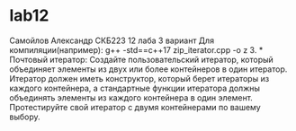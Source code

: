 # lab12

Самойлов Александр СКБ223 12 лаба 3 вариант
Для компиляции(например): g++ -std==c++17 zip_iterator.cpp -o z
3. * Почтовый итератор:
Создайте пользовательский итератор, который объединяет элементы из двух или более контейнеров в один итератор. Итератор должен иметь конструктор, который берет итераторы из каждого контейнера, а стандартные функции итератора должны объединять элементы из каждого контейнера в один элемент. Протестируйте свой итератор с двумя контейнерами по вашему выбору.
